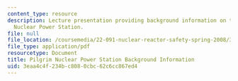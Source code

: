 ```yaml
---
content_type: resource
description: Lecture presentation providing background information on the Pilgrim
  Nuclear Power Station.
file: null
file_location: /coursemedia/22-091-nuclear-reactor-safety-spring-2008/3eaa4c4f234bc8080cbc62c6cc867ed4_MIT22_091S08_lec18.pdf
file_type: application/pdf
resourcetype: Document
title: Pilgrim Nuclear Power Station Background Information
uid: 3eaa4c4f-234b-c808-0cbc-62c6cc867ed4
---
```


